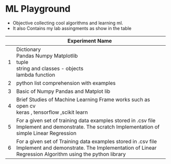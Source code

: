 # ML Playground
* Objective collecting cool algorithms and learning ml.
* It also Contains my lab assingments as show in the table

|     | Experiment Name                                                                                                                                                     |
| --- | ------------------------------------------------------------------------------------------------------------------------------------------------------------------- |
| 1   | Dictionary <br>Pandas Numpy Matplotlib<br>tuple<br>string and classes - objects<br>lambda function                                                                  |
| 2   | python list comprehension with examples                                                                                                                             |
| 3   | Basic of Numpy Pandas and Matplot lib                                                                                                                               |
| 4   | Brief Studies of Machine Learning Frame works such as open cv<br>keras , tensorflow ,scikit learn                                                                   |
| 5   | For a given set of training data examples stored in .csv file<br>Implement and demonstrate. The scratch Implementation of simple Linear Regression                  |
| 6   | For a given set of Training data examples stored in .csv file Implement and demonstrate. The Implementation of Linear Regression Algorithm using the python library |
